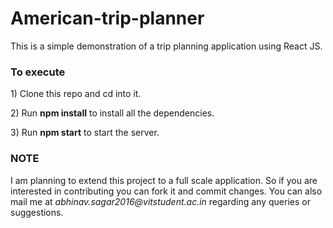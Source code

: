 # American-trip-planner
This is a simple demonstration of a trip planning application using React JS.

<h3>To execute</h3>

<p>1) Clone this repo and cd into it.</p>
<p>2) Run <b>npm install</b> to install all the dependencies.</p>
<p>3) Run <b>npm start</b> to start the server.</p>

<h3>NOTE</h3>

<p>I am planning to extend this project to a full scale application. So if you are interested in contributing you can fork it and commit changes. You can also mail me at <i>abhinav.sagar2016@vitstudent.ac.in</i> regarding any queries or suggestions.</p>

